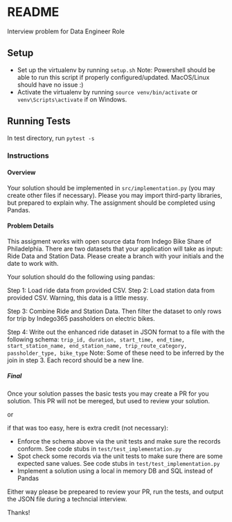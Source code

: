 # README #

Interview problem for Data Engineer Role

## Setup ##

- Set up the virtualenv by running `setup.sh` Note: Powershell should be able to run this script if properly configured/updated. MacOS/Linux should have no issue :)
- Activate the virtualenv by running `source venv/bin/activate` or `venv\Scripts\activate` if on Windows.

## Running Tests ##

In test directory, run `pytest -s`


### Instructions ###

#### Overview #####
Your solution should be implemented in `src/implementation.py` (you may create other files if necessary). 
Please you may import third-party libraries, but prepared to explain why.
The assignment should be completed using Pandas.

#### Problem Details ####
This assigment works with open source data from Indego Bike Share of Philadelphia.
There are two datasets that your application will take as input: Ride Data and Station Data.
Please create a branch with your initials and the date to work with. 

Your solution should do the following using pandas:

Step 1: Load ride data from provided CSV.
Step 2: Load station data from provided CSV. Warning, this data is a little messy.

Step 3: Combine Ride and Station Data. Then filter the dataset to only rows for trip by Indego365 passholders on electric bikes.

Step 4: Write out the enhanced ride dataset in JSON format to a file with the following schema:
            `trip_id, duration, start_time, end_time, start_station_name, end_station_name, trip_route_category, passholder_type, bike_type` Note: Some of these need to be 
                                                                                                                                                   inferred by the join in step 3.
        Each record should be a new line.

##### Final #####
Once your solution passes the basic tests you may create a PR for you solution. This PR will not be mereged, but used to review your solution.

or

if that was too easy, here is extra credit (not necessary):

- Enforce the schema above via the unit tests and make sure the records conform. See code stubs in `test/test_implementation.py`
- Spot check some records via the unit tests to make sure there are some expected sane values. See code stubs in `test/test_implementation.py`
- Implement a solution using a local in memory DB and SQL instead of Pandas

Either way please be prepeared to review your PR, run the tests, and output the JSON file during a techncial interview.

Thanks!



